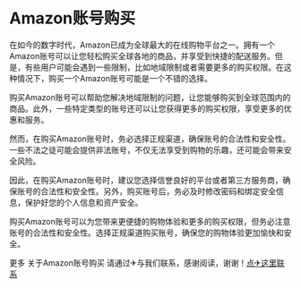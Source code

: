 # Amazon账号购买

在如今的数字时代，Amazon已成为全球最大的在线购物平台之一。拥有一个Amazon账号可以让您轻松购买全球各地的商品，并享受到快捷的配送服务。但是，有些用户可能会遇到一些限制，比如地域限制或者需要更多的购买权限。在这种情况下，购买一个Amazon账号可能是一个不错的选择。

购买Amazon账号可以帮助您解决地域限制的问题，让您能够购买到全球范围内的商品。此外，一些特定类型的账号还可以让您获得更多的购买权限，享受更多的优惠和服务。

然而，在购买Amazon账号时，务必选择正规渠道，确保账号的合法性和安全性。一些不法之徒可能会提供非法账号，不仅无法享受到购物的乐趣，还可能会带来安全风险。

因此，在购买Amazon账号时，建议您选择信誉良好的平台或者第三方服务商，确保账号的合法性和安全性。另外，购买账号后，务必及时修改密码和绑定安全信息，保护好您的个人信息和资产安全。

购买Amazon账号可以为您带来更便捷的购物体验和更多的购买权限，但务必注意账号的合法性和安全性。选择正规渠道购买账号，确保您的购物体验更加愉快和安全。

更多 关于Amazon账号购买 请通过✈与我们联系，感谢阅读，谢谢！[点✈这里联系](https://tg.k02.cc)
